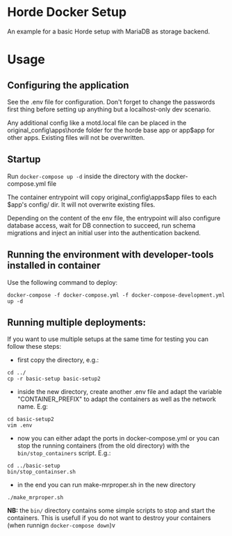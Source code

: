 # Horde Docker Setup

An example for a basic Horde setup with MariaDB as storage backend.

# Usage

## Configuring the application

See the .env file for configuration. Don't forget to change the passwords first thing before setting up anything but a localhost-only dev scenario.

Any additional config like a motd.local file can be placed in the original_config\apps\horde folder for the horde base app or app\$app for other apps. Existing files will not be overwritten.

## Startup

Run `docker-compose up -d` inside the directory with the docker-compose.yml file

The container entrypoint will copy original_config\apps\$app files to each $app's config/ dir. It will not overwrite existing files.

Depending on the content of the env file, the entrypoint will also configure database access, wait for DB connection to succeed, run schema migrations and inject an initial user into the authentication backend.

## Running the environment with developer-tools installed in container

Use the following command to deploy:

````shell
docker-compose -f docker-compose.yml -f docker-compose-development.yml up -d
````

## Running multiple deployments:

If you want to use multiple setups at the same time for testing you can follow these steps:

+ first copy the directory, e.g.:
````shell
cd ../
cp -r basic-setup basic-setup2
````
+ inside the new directory, create another .env file and adapt the variable "CONTAINER_PREFIX" to adapt the containers as well as the network name. E.g:
````
cd basic-setup2
vim .env
````
+ now you can either adapt the ports in docker-compose.yml or you can stop the running containers (from the old directory) with the ````bin/stop_containers```` script. E.g.:
````shell
cd ../basic-setup
bin/stop_containser.sh
````
+ in the end you can run make-mrproper.sh in the new directory
````
./make_mrproper.sh
````

**NB:** the ````bin/```` directory contains some simple scripts to stop and start the containers. This is usefull if you do not want to destroy your containers (when runnign ````docker-compose down````)v
